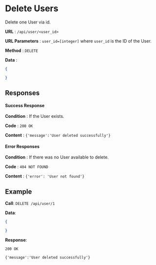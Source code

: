 # Delete Users

Delete one User via id.

**URL** : `/api/user/<user_id>`

**URL Parameters** : `user_id=[integer]` where `user_id` is the ID of the User.

**Method** : `DELETE`

**Data** : 

```json
{

}
```

## Responses

#### Success Response

**Condition** : If the User exists.

**Code** : `200 OK`

**Content** : `{'message':'User deleted successfully'}`

#### Error Responses

**Condition** : If there was no User available to delete.

**Code** : `404 NOT FOUND`

**Content** : `{'error': 'User not found'}`


## Example 

**Call**: `DELETE /api/user/1`

**Data**:

```json
{

}
```

**Response**: 

`200 OK`

`{'message':'User deleted successfully'}`
